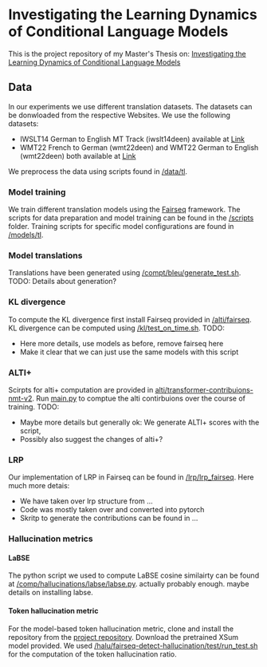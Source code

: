 # Investigating the Learning Dynamics of Conditional Language Models

This is the project repository of my Master's Thesis on: [Investigating the Learning Dynamics of Conditional Language Models](https://www.research-collection.ethz.ch/handle/20.500.11850/697969) 

## Data
In our experiments we use different translation datasets. 
The datasets can be donwloaded from the respective Websites. 
We use the following datasets:
- IWSLT14 German to English MT Track (iwslt14deen) available at [Link](https://wit3.fbk.eu/2014-01)
- WMT22 French to German (wmt22deen) and WMT22 German to English (wmt22deen) both available at [Link](https://www.statmt.org/wmt22/translation-task.html)

We preprocess the data using scripts found in [/data/tl](/data/tl).

[comment]: # (Maybe add data subset generation?)

### Model training

We train different translation models using the [Fairseq](https://github.com/facebookresearch/fairseq) framework.
The scripts for data preparation and model training can be found in the [/scripts](scripts/) folder.
Training scripts for specific model configurations are found in [/models/tl](models/tl).

### Model translations

Translations have been generated using [/compt/bleu/generate_test.sh](/compt/bleu/generate_test.sh).
TODO: Details about generation?

### KL divergence

To compute the KL divergence first install Fairseq provided in [/alti/fairseq](/alti/fairseq).
KL divergence can be computed using [/kl/test_on_time.sh](/kl/test_on_time.sh). 
TODO:
- Here more details, use models as before, remove fairseq here
- Make it clear that we can just use the same models with this script

### ALTI+

Scirpts for alti+ computation are provided in [alti/transformer-contribuions-nmt-v2](alti/transformer-contribuions-nmt-v2).
Run [main.py](alti/transformer-contribuions-nmt-v2/main.py) to comptue the alti contirbuions over the course of training.
TODO:
- Maybe more details but generally ok: We generate ALTI+ scores with the script,
- Possibly also suggest the changes of alti+?

### LRP

Our implementation of LRP in Fairseq can be found in [/lrp/lrp_fairseq](/lrp/lrp_fairseq).
Here much more detais:
- We have taken over lrp structure from ...
- Code was mostly taken over and converted into pytorch
- Skritp to generate the contributions can be found in ...
  
### Hallucination metrics

#### LaBSE

The python script we used to compute LaBSE cosine similairty can be found at [/comp/hallucinations/labse/labse.py](/comp/hallucinations/labse/labse.py).
actually probably enough. maybe details on installing labse.

#### Token hallucination metric

For the model-based token hallucination metric, clone and install the repository from the [project repository](https://github.com/violet-zct/fairseq-detect-hallucination).
Download the pretrained XSum model provided.
We used [/halu/fairseq-detect-hallucination/test/run_test.sh](/halu/fairseq-detect-hallucination/test/run_test.sh) for the computation of the token hallucination ratio.


